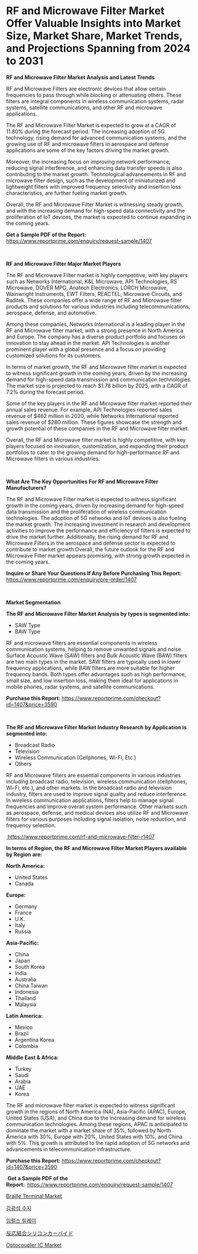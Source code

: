 <p><h1>RF and Microwave Filter Market Offer Valuable Insights into Market Size, Market Share, Market Trends, and Projections Spanning from 2024 to 2031</h1></p><p><strong>RF and Microwave Filter Market Analysis and Latest Trends</strong></p>
<p><p>RF and Microwave Filters are electronic devices that allow certain frequencies to pass through while blocking or attenuating others. These filters are integral components in wireless communication systems, radar systems, satellite communications, and other RF and microwave applications.</p><p>The RF and Microwave Filter Market is expected to grow at a CAGR of 11.80% during the forecast period. The increasing adoption of 5G technology, rising demand for advanced communication systems, and the growing use of RF and microwave filters in aerospace and defense applications are some of the key factors driving the market growth.</p><p>Moreover, the increasing focus on improving network performance, reducing signal interference, and enhancing data transfer speeds is also contributing to the market growth. Technological advancements in RF and microwave filter design, such as the development of miniaturized and lightweight filters with improved frequency selectivity and insertion loss characteristics, are further fueling market growth.</p><p>Overall, the RF and Microwave Filter Market is witnessing steady growth, and with the increasing demand for high-speed data connectivity and the proliferation of IoT devices, the market is expected to continue expanding in the coming years.</p></p>
<p><strong>Get a Sample PDF of the Report:&nbsp;</strong> <a href="https://www.reportprime.com/enquiry/request-sample/1407">https://www.reportprime.com/enquiry/request-sample/1407</a></p>
<p>&nbsp;</p>
<p><strong>RF and Microwave Filter Major Market Players</strong></p>
<p><p>The RF and Microwave Filter market is highly competitive, with key players such as Networks International, K&L Microwave, API Technologies, RS Microwave, DOVER MPG, Anatech Electronics, LORCH Microwave, Wainwright Instruments, EWT Filters, REACTEL, Microwave Circuits, and Raditek. These companies offer a wide range of RF and Microwave filter products and solutions for various industries including telecommunications, aerospace, defense, and automotive.</p><p>Among these companies, Networks International is a leading player in the RF and Microwave filter market, with a strong presence in North America and Europe. The company has a diverse product portfolio and focuses on innovation to stay ahead in the market. API Technologies is another prominent player with a global presence and a focus on providing customized solutions for its customers.</p><p>In terms of market growth, the RF and Microwave filter market is expected to witness significant growth in the coming years, driven by the increasing demand for high-speed data transmission and communication technologies. The market size is projected to reach $1.78 billion by 2025, with a CAGR of 7.2% during the forecast period.</p><p>Some of the key players in the RF and Microwave filter market reported their annual sales revenue. For example, API Technologies reported sales revenue of $462 million in 2020, while Networks International reported sales revenue of $280 million. These figures showcase the strength and growth potential of these companies in the RF and Microwave filter market.</p><p>Overall, the RF and Microwave filter market is highly competitive, with key players focused on innovation, customization, and expanding their product portfolios to cater to the growing demand for high-performance RF and Microwave filters in various industries.</p></p>
<p>&nbsp;</p>
<p><strong>What Are The Key Opportunities For RF and Microwave Filter Manufacturers?</strong></p>
<p><p>The RF and Microwave Filter market is expected to witness significant growth in the coming years, driven by increasing demand for high-speed data transmission and the proliferation of wireless communication technologies. The adoption of 5G networks and IoT devices is also fueling the market growth. The increasing investment in research and development activities to improve the performance and efficiency of filters is expected to drive the market further. Additionally, the rising demand for RF and Microwave Filters in the aerospace and defense sector is expected to contribute to market growth.Overall, the future outlook for the RF and Microwave Filter market appears promising, with strong growth expected in the coming years.</p></p>
<p><strong>Inquire or Share Your Questions If Any Before Purchasing This Report:</strong> <a href="https://www.reportprime.com/enquiry/pre-order/1407">https://www.reportprime.com/enquiry/pre-order/1407</a></p>
<p>&nbsp;</p>
<p><strong>Market Segmentation</strong></p>
<p><strong>The RF and Microwave Filter Market Analysis by types is segmented into:</strong></p>
<p><ul><li>SAW Type</li><li>BAW Type</li></ul></p>
<p><p>RF and microwave filters are essential components in wireless communication systems, helping to remove unwanted signals and noise. Surface Acoustic Wave (SAW) filters and Bulk Acoustic Wave (BAW) filters are two main types in the market. SAW filters are typically used in lower frequency applications, while BAW filters are more suitable for higher frequency bands. Both types offer advantages such as high performance, small size, and low insertion loss, making them ideal for applications in mobile phones, radar systems, and satellite communications.</p></p>
<p><strong>Purchase this Report:&nbsp;</strong><a href="https://www.reportprime.com/checkout?id=1407&price=3590">https://www.reportprime.com/checkout?id=1407&price=3590</a></p>
<p>&nbsp;</p>
<p><strong>The RF and Microwave Filter Market Industry Research by Application is segmented into:</strong></p>
<p><ul><li>Broadcast Radio</li><li>Television</li><li>Wireless Communication (Cellphones, Wi-Fi, Etc.)</li><li>Others</li></ul></p>
<p><p>RF and Microwave filters are essential components in various industries including broadcast radio, television, wireless communication (cellphones, Wi-Fi, etc.), and other markets. In the broadcast radio and television industry, filters are used to improve signal quality and reduce interference. In wireless communication applications, filters help to manage signal frequencies and improve overall system performance. Other markets such as aerospace, defense, and medical devices also utilize RF and Microwave filters for various purposes including signal isolation, noise reduction, and frequency selection.</p></p>
<p><a href="https://www.reportprime.com/rf-and-microwave-filter-r1407">&nbsp;https://www.reportprime.com/rf-and-microwave-filter-r1407</a></p>
<p><strong>In terms of Region, the RF and Microwave Filter Market Players available by Region are:</strong></p>
<p>
    <p> <strong> North America: </strong>
        <ul>
            <li>United States</li>
            <li>Canada</li>
        </ul>
        </p> 
    <p> <strong> Europe: </strong>
        <ul>
            <li>Germany</li>
            <li>France</li>
            <li>U.K.</li>
            <li>Italy</li>
            <li>Russia</li>
        </ul>
        </p> 
    <p> <strong> Asia-Pacific: </strong>
        <ul>
            <li>China</li>
            <li>Japan</li>
            <li>South Korea</li>
            <li>India</li>
            <li>Australia</li>
            <li>China Taiwan</li>
            <li>Indonesia</li>
            <li>Thailand</li>
            <li>Malaysia</li>
        </ul>
        </p> 
    <p> <strong> Latin America: </strong>
        <ul>
            <li>Mexico</li>
            <li>Brazil</li>
            <li>Argentina Korea</li>
            <li>Colombia</li>
        </ul>
        </p> 
    <p> <strong> Middle East & Africa: </strong>
        <ul>
            <li>Turkey</li>
            <li>Saudi</li>
            <li>Arabia</li>
            <li>UAE</li>
            <li>Korea</li>
        </ul>
    </p>
    </p>
<p><p>The RF and microwave filter market is expected to witness significant growth in the regions of North America (NA), Asia-Pacific (APAC), Europe, United States (USA), and China due to the increasing demand for wireless communication technologies. Among these regions, APAC is anticipated to dominate the market with a market share of 35%, followed by North America with 30%, Europe with 20%, United States with 10%, and China with 5%. This growth is attributed to the rapid adoption of 5G networks and advancements in telecommunication infrastructure.</p></p>
<p><strong>Purchase this Report: </strong><a href="https://www.reportprime.com/checkout?id=1407&price=3590">https://www.reportprime.com/checkout?id=1407&price=3590</a></p>
<p>&nbsp;<strong>Get a Sample PDF of the Report:&nbsp;&nbsp;</strong><a href="https://www.reportprime.com/enquiry/request-sample/1407">https://www.reportprime.com/enquiry/request-sample/1407</a></p>
<p><strong></strong></p>
<p><p><a href="https://github.com/fiixsa/Market-Research-Report-List-2/blob/main/braille-terminal-market.md">Braille Terminal Market</a></p><p><a href="https://medium.com/@mikeflatley1950/%EC%82%AC%EC%A7%84%EA%B0%90%EB%8F%84%EC%84%B1-%EC%88%98%EC%A7%80-%EC%8B%9C%EC%9E%A5-%EA%B7%9C%EB%AA%A8%EB%8A%94-%EC%84%B8%EA%B3%84-%EC%82%B0%EC%97%85%EC%97%90%EC%84%9C-%EC%B5%9C%EC%A0%81%EC%9D%98-%EB%A7%88%EC%BC%80%ED%8C%85-%EC%B1%84%EB%84%90%EC%9D%84-%EB%B3%B4%EC%97%AC%EC%A4%8D%EB%8B%88%EB%8B%A4-9f413f3ab573">감광성 수지</a></p><p><a href="https://github.com/TimmyMann6767/Market-Research-Report-List-1/blob/main/629938968617.md">임펄스 릴레이</a></p><p><a href="https://medium.com/@clairhane2018/%E5%8F%8D%E5%BF%9C%E7%B5%90%E5%90%88%E3%82%B7%E3%83%AA%E3%82%B3%E3%83%B3%E3%82%AB%E3%83%BC%E3%83%90%E3%82%A4%E3%83%89%E5%B8%82%E5%A0%B4%E3%83%A1%E3%83%88%E3%83%AA%E3%82%AF%E3%82%B9%E3%81%AE%E3%83%87%E3%82%B3%E3%83%BC%E3%83%87%E3%82%A3%E3%83%B3%E3%82%B0-%E5%B8%82%E5%A0%B4%E3%82%B7%E3%82%A7%E3%82%A2-%E3%83%88%E3%83%AC%E3%83%B3%E3%83%89-%E6%88%90%E9%95%B7%E3%83%91%E3%82%BF%E3%83%BC%E3%83%B3-c58c7fa11088">反応結合シリコンカーバイド</a></p><p><a href="https://github.com/Airanohannonzb68e5pb53oc1/Market-Research-Report-List-2/blob/main/optocoupler-ic-market.md">Optocoupler IC Market</a></p></p>